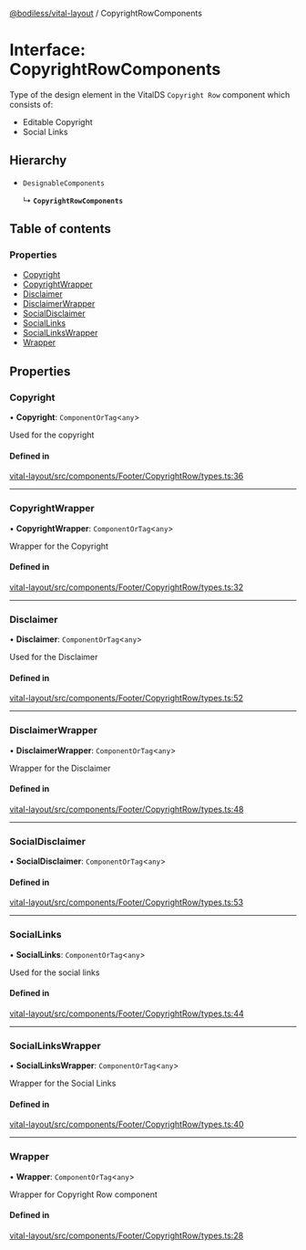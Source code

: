 [@bodiless/vital-layout](../README.md) / CopyrightRowComponents

# Interface: CopyrightRowComponents

Type of the design element in the VitalDS `Copyright Row` component which
consists of:
- Editable Copyright
- Social Links

## Hierarchy

- `DesignableComponents`

  ↳ **`CopyrightRowComponents`**

## Table of contents

### Properties

- [Copyright](CopyrightRowComponents.md#copyright)
- [CopyrightWrapper](CopyrightRowComponents.md#copyrightwrapper)
- [Disclaimer](CopyrightRowComponents.md#disclaimer)
- [DisclaimerWrapper](CopyrightRowComponents.md#disclaimerwrapper)
- [SocialDisclaimer](CopyrightRowComponents.md#socialdisclaimer)
- [SocialLinks](CopyrightRowComponents.md#sociallinks)
- [SocialLinksWrapper](CopyrightRowComponents.md#sociallinkswrapper)
- [Wrapper](CopyrightRowComponents.md#wrapper)

## Properties

### Copyright

• **Copyright**: `ComponentOrTag`<`any`\>

Used for the copyright

#### Defined in

[vital-layout/src/components/Footer/CopyrightRow/types.ts:36](https://github.com/johnsonandjohnson/Bodiless-JS/blob/c9773ba44/packages/vital-layout/src/components/Footer/CopyrightRow/types.ts#L36)

___

### CopyrightWrapper

• **CopyrightWrapper**: `ComponentOrTag`<`any`\>

Wrapper for the Copyright

#### Defined in

[vital-layout/src/components/Footer/CopyrightRow/types.ts:32](https://github.com/johnsonandjohnson/Bodiless-JS/blob/c9773ba44/packages/vital-layout/src/components/Footer/CopyrightRow/types.ts#L32)

___

### Disclaimer

• **Disclaimer**: `ComponentOrTag`<`any`\>

Used for the Disclaimer

#### Defined in

[vital-layout/src/components/Footer/CopyrightRow/types.ts:52](https://github.com/johnsonandjohnson/Bodiless-JS/blob/c9773ba44/packages/vital-layout/src/components/Footer/CopyrightRow/types.ts#L52)

___

### DisclaimerWrapper

• **DisclaimerWrapper**: `ComponentOrTag`<`any`\>

Wrapper for the Disclaimer

#### Defined in

[vital-layout/src/components/Footer/CopyrightRow/types.ts:48](https://github.com/johnsonandjohnson/Bodiless-JS/blob/c9773ba44/packages/vital-layout/src/components/Footer/CopyrightRow/types.ts#L48)

___

### SocialDisclaimer

• **SocialDisclaimer**: `ComponentOrTag`<`any`\>

#### Defined in

[vital-layout/src/components/Footer/CopyrightRow/types.ts:53](https://github.com/johnsonandjohnson/Bodiless-JS/blob/c9773ba44/packages/vital-layout/src/components/Footer/CopyrightRow/types.ts#L53)

___

### SocialLinks

• **SocialLinks**: `ComponentOrTag`<`any`\>

Used for the social links

#### Defined in

[vital-layout/src/components/Footer/CopyrightRow/types.ts:44](https://github.com/johnsonandjohnson/Bodiless-JS/blob/c9773ba44/packages/vital-layout/src/components/Footer/CopyrightRow/types.ts#L44)

___

### SocialLinksWrapper

• **SocialLinksWrapper**: `ComponentOrTag`<`any`\>

Wrapper for the Social Links

#### Defined in

[vital-layout/src/components/Footer/CopyrightRow/types.ts:40](https://github.com/johnsonandjohnson/Bodiless-JS/blob/c9773ba44/packages/vital-layout/src/components/Footer/CopyrightRow/types.ts#L40)

___

### Wrapper

• **Wrapper**: `ComponentOrTag`<`any`\>

Wrapper for Copyright Row component

#### Defined in

[vital-layout/src/components/Footer/CopyrightRow/types.ts:28](https://github.com/johnsonandjohnson/Bodiless-JS/blob/c9773ba44/packages/vital-layout/src/components/Footer/CopyrightRow/types.ts#L28)
